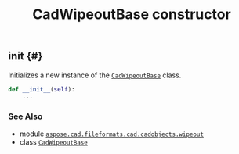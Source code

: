 ﻿---
title: CadWipeoutBase constructor
second_title: Aspose.CAD for Python via .NET API References
description: 
type: docs
weight: 10
url: /python-net/aspose.cad.fileformats.cad.cadobjects.wipeout/cadwipeoutbase/__init__/
is_root: false
---

## __init__ {#}

Initializes a new instance of the [`CadWipeoutBase`](/cad/python-net/aspose.cad.fileformats.cad.cadobjects.wipeout/cadwipeoutbase) class.



```python
def __init__(self):
    ...
```





### See Also
* module [`aspose.cad.fileformats.cad.cadobjects.wipeout`](../../)
* class [`CadWipeoutBase`](/cad/python-net/aspose.cad.fileformats.cad.cadobjects.wipeout/cadwipeoutbase)
